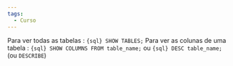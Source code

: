 ```yaml
---
tags:
  - Curso
---
```



Para ver todas as tabelas : `{sql} SHOW TABLES;`
Para ver as colunas de uma tabela : `{sql} SHOW COLUMNS FROM table_name;` ou `{sql} DESC table_name;` (ou `DESCRIBE`)